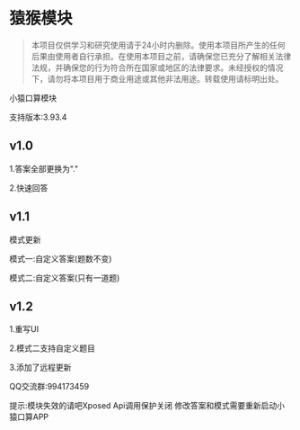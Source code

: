 # 猿猴模块

>本项目仅供学习和研究使用请于24小时内删除。使用本项目所产生的任何后果由使用者自行承担。在使用本项目之前，请确保您已充分了解相关法律法规，并确保您的行为符合所在国家或地区的法律要求。未经授权的情况下，请勿将本项目用于商业用途或其他非法用途。转载使用请标明出处。

小猿口算模块

支持版本:3.93.4

## v1.0

1.答案全部更换为"."

2.快速回答

## v1.1

模式更新

模式一:自定义答案(题数不变)

模式二:自定义答案(只有一道题)

## v1.2

1.重写UI

2.模式二支持自定义题目

3.添加了远程更新

QQ交流群:994173459

提示:模块失效的请吧Xposed Api调用保护关闭
修改答案和模式需要重新启动小猿口算APP
